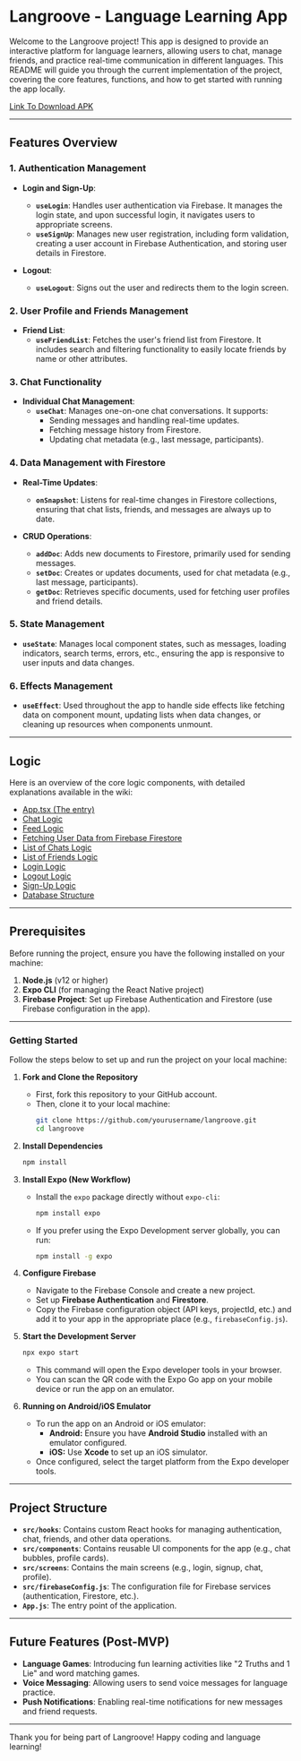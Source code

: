 # Langroove - Language Learning App

Welcome to the Langroove project! This app is designed to provide an interactive platform for language learners, allowing users to chat, manage friends, and practice real-time communication in different languages. This README will guide you through the current implementation of the project, covering the core features, functions, and how to get started with running the app locally.

[Link To Download APK](https://drive.google.com/file/d/1cHdSUKXSUTbh1F39K6GJbfM87iAcFXds/view?usp=sharing)


---

## Features Overview

### 1. **Authentication Management**
- **Login and Sign-Up**:
  - **`useLogin`**: Handles user authentication via Firebase. It manages the login state, and upon successful login, it navigates users to appropriate screens.
  - **`useSignUp`**: Manages new user registration, including form validation, creating a user account in Firebase Authentication, and storing user details in Firestore.
  
- **Logout**:
  - **`useLogout`**: Signs out the user and redirects them to the login screen.

### 2. **User Profile and Friends Management**
- **Friend List**:
  - **`useFriendList`**: Fetches the user's friend list from Firestore. It includes search and filtering functionality to easily locate friends by name or other attributes.

### 3. **Chat Functionality**
- **Individual Chat Management**:
  - **`useChat`**: Manages one-on-one chat conversations. It supports:
    - Sending messages and handling real-time updates.
    - Fetching message history from Firestore.
    - Updating chat metadata (e.g., last message, participants).

### 4. **Data Management with Firestore**
- **Real-Time Updates**:
  - **`onSnapshot`**: Listens for real-time changes in Firestore collections, ensuring that chat lists, friends, and messages are always up to date.

- **CRUD Operations**:
  - **`addDoc`**: Adds new documents to Firestore, primarily used for sending messages.
  - **`setDoc`**: Creates or updates documents, used for chat metadata (e.g., last message, participants).
  - **`getDoc`**: Retrieves specific documents, used for fetching user profiles and friend details.

### 5. **State Management**
- **`useState`**: Manages local component states, such as messages, loading indicators, search terms, errors, etc., ensuring the app is responsive to user inputs and data changes.

### 6. **Effects Management**
- **`useEffect`**: Used throughout the app to handle side effects like fetching data on component mount, updating lists when data changes, or cleaning up resources when components unmount.

---

## Logic

Here is an overview of the core logic components, with detailed explanations available in the wiki:

- [App.tsx (The entry)](https://github.com/abhiram-shaji/Langroove/wiki/App.tsx-(The-entry))
- [Chat Logic](https://github.com/abhiram-shaji/Langroove/wiki/Chat-Logic)
- [Feed Logic](https://github.com/abhiram-shaji/Langroove/wiki/Feed-Logic)
- [Fetching User Data from Firebase Firestore](https://github.com/abhiram-shaji/Langroove/wiki/Fetching-User-Data-from-Firebase-Firestore)
- [List of Chats Logic](https://github.com/abhiram-shaji/Langroove/wiki/List-of-Friends-Logic)
- [List of Friends Logic](https://github.com/abhiram-shaji/Langroove/wiki/List-of-Friends-Logic)
- [Login Logic](https://github.com/abhiram-shaji/Langroove/wiki/Login-Logic)
- [Logout Logic](https://github.com/abhiram-shaji/Langroove/wiki/Logout-Logic)
- [Sign-Up Logic](https://github.com/abhiram-shaji/Langroove/wiki/Sign-Up-Logic)
- [Database Structure](https://github.com/abhiram-shaji/Langroove/wiki/Databse-Structure)

---


## Prerequisites

Before running the project, ensure you have the following installed on your machine:

1. **Node.js** (v12 or higher)
2. **Expo CLI** (for managing the React Native project)
3. **Firebase Project**: Set up Firebase Authentication and Firestore (use Firebase configuration in the app).

---

### Getting Started
Follow the steps below to set up and run the project on your local machine:

1. **Fork and Clone the Repository**  
   - First, fork this repository to your GitHub account.
   - Then, clone it to your local machine:
     ```bash
     git clone https://github.com/yourusername/langroove.git
     cd langroove
     ```

2. **Install Dependencies**  
   ```bash
   npm install
   ```

3. **Install Expo (New Workflow)**  
   - Install the `expo` package directly without `expo-cli`:
     ```bash
     npm install expo
     ```
   - If you prefer using the Expo Development server globally, you can run:
     ```bash
     npm install -g expo
     ```

4. **Configure Firebase**  
   - Navigate to the Firebase Console and create a new project.
   - Set up **Firebase Authentication** and **Firestore**.
   - Copy the Firebase configuration object (API keys, projectId, etc.) and add it to your app in the appropriate place (e.g., `firebaseConfig.js`).

5. **Start the Development Server**  
   ```bash
   npx expo start
   ```
   - This command will open the Expo developer tools in your browser.
   - You can scan the QR code with the Expo Go app on your mobile device or run the app on an emulator.

6. **Running on Android/iOS Emulator**  
   - To run the app on an Android or iOS emulator:
     - **Android:** Ensure you have **Android Studio** installed with an emulator configured.
     - **iOS:** Use **Xcode** to set up an iOS simulator.
   - Once configured, select the target platform from the Expo developer tools.

---

## Project Structure

- **`src/hooks`**: Contains custom React hooks for managing authentication, chat, friends, and other data operations.
- **`src/components`**: Contains reusable UI components for the app (e.g., chat bubbles, profile cards).
- **`src/screens`**: Contains the main screens (e.g., login, signup, chat, profile).
- **`src/firebaseConfig.js`**: The configuration file for Firebase services (authentication, Firestore, etc.).
- **`App.js`**: The entry point of the application.

---

## Future Features (Post-MVP)

- **Language Games**: Introducing fun learning activities like "2 Truths and 1 Lie" and word matching games.
- **Voice Messaging**: Allowing users to send voice messages for language practice.
- **Push Notifications**: Enabling real-time notifications for new messages and friend requests.

---

Thank you for being part of Langroove! Happy coding and language learning!